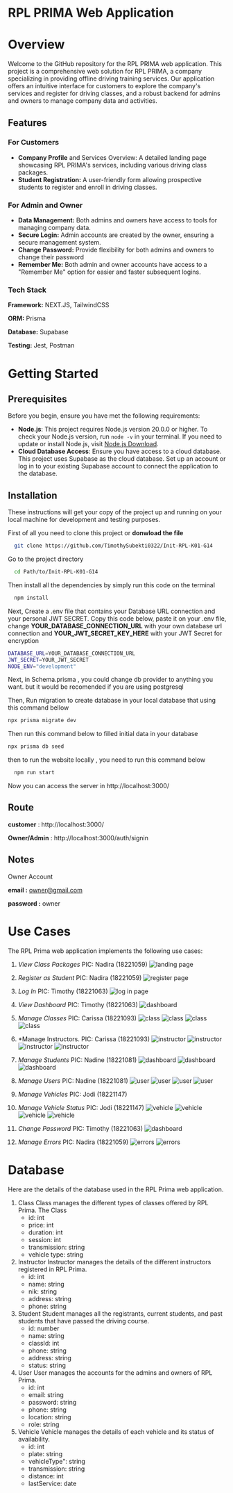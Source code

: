 # RPL PRIMA Web Application

# Overview

Welcome to the GitHub repository for the RPL PRIMA web application. This project is a comprehensive web solution for RPL PRIMA, a company specializing in providing offline driving training services. Our application offers an intuitive interface for customers to explore the company's services and register for driving classes, and a robust backend for admins and owners to manage company data and activities.

## Features

### For Customers

- **Company Profile** and Services Overview: A detailed landing page showcasing RPL PRIMA's services, including various driving class packages.
- **Student Registration:** A user-friendly form allowing prospective students to register and enroll in driving classes.

### For Admin and Owner

- **Data Management:** Both admins and owners have access to tools for managing company data.
- **Secure Login:** Admin accounts are created by the owner, ensuring a secure management system.
- **Change Password:** Provide flexibility for both admins and owners to change their password
- **Remember Me:** Both admin and owner accounts have access to a "Remember Me" option for easier and faster subsequent logins.

### Tech Stack

**Framework:** NEXT.JS, TailwindCSS

**ORM:** Prisma

**Database:** Supabase

**Testing:** Jest, Postman

# Getting Started

## Prerequisites

Before you begin, ensure you have met the following requirements:

- **Node.js**: This project requires Node.js version 20.0.0 or higher. To check your Node.js version, run `node -v` in your terminal. If you need to update or install Node.js, visit [Node.js Download](https://nodejs.org/en/download/).
- **Cloud Database Access**: Ensure you have access to a cloud database. This project uses Supabase as the cloud database. Set up an account or log in to your existing Supabase account to connect the application to the database.

## Installation

These instructions will get your copy of the project up and running on your local machine for development and testing purposes.

First of all you need to clone this project or **donwload the file**

```bash
  git clone https://github.com/TimothySubekti0322/Init-RPL-K01-G14
```

Go to the project directory

```bash
  cd Path/to/Init-RPL-K01-G14
```

Then install all the dependencies by simply run this code on the terminal

```bash
  npm install
```

Next, Create a .env file that contains your Database URL connection and your personal JWT SECRET. Copy this code below, paste it on your .env file, change **YOUR_DATABASE_CONNECTION_URL** with your own database url connection and **YOUR_JWT_SECRET_KEY_HERE** with your JWT Secret for encryption

```bash
DATABASE_URL=YOUR_DATABASE_CONNECTION_URL
JWT_SECRET=YOUR_JWT_SECRET
NODE_ENV="development"
```

Next, in Schema.prisma , you could change db provider to anything you want. but it would be recomended if you are using postgresql

Then, Run migration to create database in your local database that using this command bellow

```bash
npx prisma migrate dev
```

Then run this command below to filled initial data in your database

```bash
npx prisma db seed
```

then to run the website locally , you need to run this command below

```bash
  npm run start
```

Now you can access the server in http://localhost:3000/

## Route

**customer** : http://localhost:3000/

**Owner/Admin** : http://localhost:3000/auth/signin

## Notes

Owner Account

**email :** owner@gmail.com

**password :** owner




# Use Cases
The RPL Prima web application implements the following use cases:
1. *View Class Packages* PIC: Nadira (18221059)
  ![landing page](doc/layout/1.1.jpg)

2. *Register as Student* PIC: Nadira (18221059)
  ![register page](doc/layout/1.2.jpg)

3. *Log In* PIC: Timothy (18221063)
  ![log in page](doc/layout/2.1.jpg)

4. *View Dashboard* PIC: Timothy (18221063)
  ![dashboard](doc/layout/2.0.jpg)
   
5. *Manage Classes* PIC: Carissa (18221093)
    ![class](doc/layout/2.2.1.jpg)
    ![class](doc/layout/2.2.2.jpg)
    ![class](doc/layout/2.2.3.jpg)
    ![class](doc/layout/2.2.4.jpg)
   
6. *Manage Instructors. PIC: Carissa (18221093)
    ![instructor](doc/layout/2.3.1.jpg)
    ![instructor](doc/layout/2.3.2.jpg)
    ![instructor](doc/layout/2.3.3.jpg)
    ![instructor](doc/layout/2.3.4.jpg)
    
7. *Manage Students* PIC: Nadine (18221081)
    ![dashboard](doc/layout/2.4.1.jpg)
    ![dashboard](doc/layout/2.4.2.jpg)
    ![dashboard](doc/layout/2.4.3.jpg)

5. *Manage Users* PIC: Nadine (18221081)
   ![user](doc/layout/2.5.1.jpg)
   ![user](doc/layout/2.5.2.jpg)
   ![user](doc/layout/2.5.3.jpg)
   ![user](doc/layout/2.5.4.jpg)

9. *Manage Vehicles* PIC: Jodi (18221147)
10. *Manage Vehicle Status* PIC: Jodi (18221147)
    ![vehicle](doc/layout/2.6.1.jpg)
    ![vehicle](doc/layout/2.6.2.jpg)
    ![vehicle](doc/layout/2.6.3.jpg)
    ![vehicle](doc/layout/2.6.4.jpg)
    
11. *Change Password* PIC: Timothy (18221063)
    ![dashboard](doc/layout/2.7.jpg)

12. *Manage Errors* PIC: Nadira (18221059)
    ![errors](doc/layout/3.1.jpg)
    ![errors](doc/layout/3.2.jpg)

    


# Database
Here are the details of the database used in the RPL Prima web application.
1. Class
   Class manages the different types of classes offered by RPL Prima. The Class
   - id: int
   - price: int
   - duration: int
   - session: int
   - transmission: string
   - vehicle type: string
2. Instructor
   Instructor manages the details of the different instructors registered in RPL Prima.
   - id: int
   - name: string
   - nik: string
   - address: string
   - phone: string
3. Student
   Student manages all the registrants, current students, and past students that have passed the driving course.
   - id: number
   - name: string
   - classId: int
   - phone: string
   - address: string
   - status: string
4. User
    User manages the accounts for the admins and owners of RPL Prima.
   - id: int
   - email: string
   - password: string
   - phone: string
   - location: string
   - role: string
5. Vehicle
    Vehicle manages the details of each vehicle and its status of availability.
    - id: int
    - plate: string
    - vehicleType": string
    - transmission: string
    - distance: int
    - lastService: date
